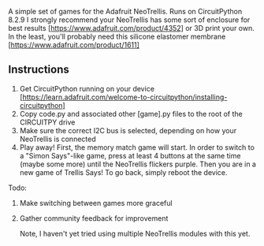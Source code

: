 A simple set of games for the Adafruit NeoTrellis. Runs on CircuitPython 8.2.9
I strongly recommend your NeoTrellis has some sort of enclosure for best results [https://www.adafruit.com/product/4352] or 3D print your own. In the least, you'll probably need this silicone elastomer membrane [https://www.adafruit.com/product/1611]
## Instructions
1. Get CircuitPython running on your device [https://learn.adafruit.com/welcome-to-circuitpython/installing-circuitpython]
2. Copy code.py and associated other [game].py files to the root of the CIRCUITPY drive
3. Make sure the correct I2C bus is selected, depending on how your NeoTrellis is connected
4. Play away! First, the memory match game will start. In order to switch to a "Simon Says"-like game, press at least 4 buttons at the same time (maybe some more) until the NeoTrellis flickers purple. Then you are in a new game of Trellis Says! To go back, simply reboot the device.

Todo:
1. Make switching between games more graceful
2. Gather community feedback for improvement

   Note, I haven't yet tried using multiple NeoTrellis modules with this yet.
